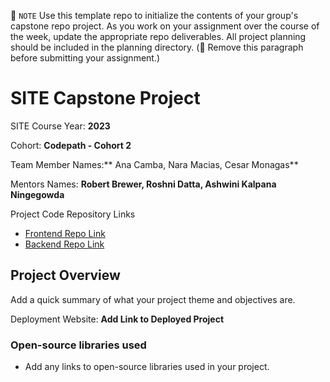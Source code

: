 📝 `NOTE` Use this template repo to initialize the contents of your group's capstone repo project. As you work on your assignment over the course of the week, update the appropriate repo deliverables. All project planning should be included in the planning directory. (🚫 Remove this paragraph before submitting your assignment.)

# SITE Capstone Project

SITE Course Year: **2023**

Cohort: **Codepath - Cohort 2**

Team Member Names:** Ana Camba, Nara Macias, Cesar Monagas**

Mentors Names: **Robert Brewer, Roshni Datta, Ashwini Kalpana Ningegowda**

Project Code Repository Links

* [Frontend Repo Link]()
* [Backend Repo Link]()

## Project Overview

Add a quick summary of what your project theme and objectives are. 

Deployment Website: **Add Link to Deployed Project**

### Open-source libraries used

- Add any links to open-source libraries used in your project.
